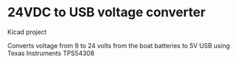 # 24VDC to USB voltage converter
Kicad project

Converts voltage from 9 to 24 volts from the boat batteries to 5V USB using Texas Instruments TPS54308
